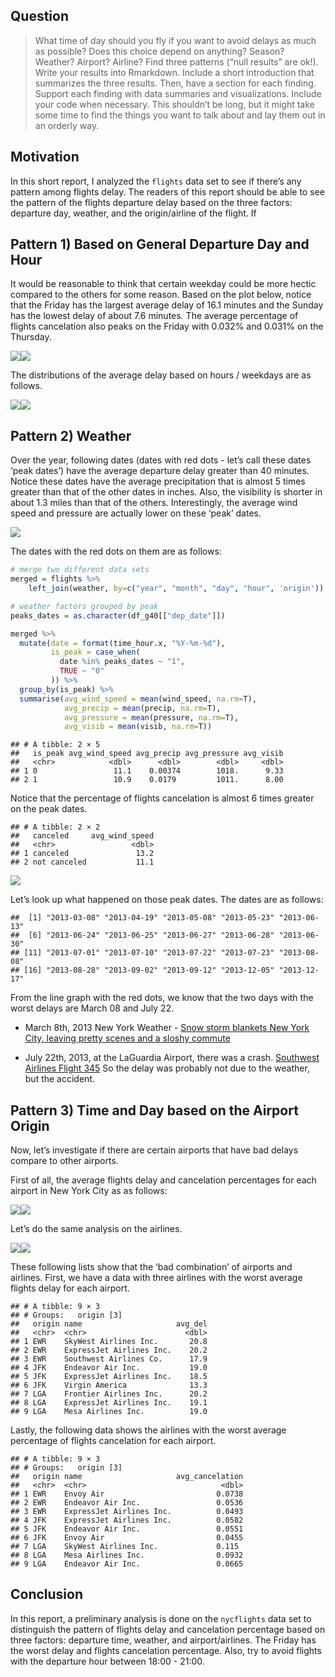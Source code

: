 ## Question

> What time of day should you fly if you want to avoid delays as much as
> possible? Does this choice depend on anything? Season? Weather?
> Airport? Airline? Find three patterns (“null results” are ok!). Write
> your results into Rmarkdown. Include a short introduction that
> summarizes the three results. Then, have a section for each finding.
> Support each finding with data summaries and visualizations. Include
> your code when necessary. This shouldn’t be long, but it might take
> some time to find the things you want to talk about and lay them out
> in an orderly way.

## Motivation

In this short report, I analyzed the `flights` data set to see if
there’s any pattern among flights delay. The readers of this report
should be able to see the pattern of the flights departure delay based
on the three factors: departure day, weather, and the origin/airline of
the flight. If

## Pattern 1) Based on General Departure Day and Hour

It would be reasonable to think that certain weekday could be more
hectic compared to the others for some reason. Based on the plot below,
notice that the Friday has the largest average delay of 16.1 minutes and
the Sunday has the lowest delay of about 7.6 minutes. The average
percentage of flights cancelation also peaks on the Friday with 0.032%
and 0.031% on the Thursday.

![](433-hw2_files/figure-markdown_github/unnamed-chunk-3-1.png)![](433-hw2_files/figure-markdown_github/unnamed-chunk-3-2.png)

The distributions of the average delay based on hours / weekdays are as
follows.

![](433-hw2_files/figure-markdown_github/unnamed-chunk-4-1.png)![](433-hw2_files/figure-markdown_github/unnamed-chunk-4-2.png)

## Pattern 2) Weather

Over the year, following dates (dates with red dots - let’s call these
dates ‘peak dates’) have the average departure delay greater than 40
minutes. Notice these dates have the average precipitation that is
almost 5 times greater than that of the other dates in inches. Also, the
visibility is shorter in about 1.3 miles than that of the others.
Interestingly, the average wind speed and pressure are actually lower on
these ‘peak’ dates.

![](433-hw2_files/figure-markdown_github/unnamed-chunk-5-1.png)

The dates with the red dots on them are as follows:

``` r
# merge two different data sets
merged = flights %>%
    left_join(weather, by=c("year", "month", "day", "hour", 'origin'))
```

``` r
# weather factors grouped by peak
peaks_dates = as.character(df_g40[["dep_date"]])

merged %>% 
  mutate(date = format(time_hour.x, "%Y-%m-%d"),
         is_peak = case_when(
           date %in% peaks_dates ~ "1",
           TRUE ~ "0"
         )) %>%
  group_by(is_peak) %>%
  summarise(avg_wind_speed = mean(wind_speed, na.rm=T),
            avg_precip = mean(precip, na.rm=T),
            avg_pressure = mean(pressure, na.rm=T),
            avg_visib = mean(visib, na.rm=T))
```

    ## # A tibble: 2 × 5
    ##   is_peak avg_wind_speed avg_precip avg_pressure avg_visib
    ##   <chr>            <dbl>      <dbl>        <dbl>     <dbl>
    ## 1 0                 11.1    0.00374        1018.      9.33
    ## 2 1                 10.9    0.0179         1011.      8.00

Notice that the percentage of flights cancelation is almost 6 times
greater on the peak dates.

    ## # A tibble: 2 × 2
    ##   canceled     avg_wind_speed
    ##   <chr>                 <dbl>
    ## 1 canceled               13.2
    ## 2 not canceled           11.1

![](433-hw2_files/figure-markdown_github/unnamed-chunk-8-1.png)

Let’s look up what happened on those peak dates. The dates are as
follows:

    ##  [1] "2013-03-08" "2013-04-19" "2013-05-08" "2013-05-23" "2013-06-13"
    ##  [6] "2013-06-24" "2013-06-25" "2013-06-27" "2013-06-28" "2013-06-30"
    ## [11] "2013-07-01" "2013-07-10" "2013-07-22" "2013-07-23" "2013-08-08"
    ## [16] "2013-08-28" "2013-09-02" "2013-09-12" "2013-12-05" "2013-12-17"

From the line graph with the red dots, we know that the two days with
the worst delays are March 08 and July 22.

-   March 8th, 2013 New York Weather - [Snow storm blankets New York
    City, leaving pretty scenes and a sloshy
    commute](https://www.nbcnews.com/news/photo/snow-storm-blankets-new-york-city-leaving-pretty-scenes-sloshy-flna1c8776255)

-   July 22th, 2013, at the LaGuardia Airport, there was a crash.
    [Southwest Airlines Flight
    345](https://en.wikipedia.org/wiki/Southwest_Airlines_Flight_345#:~:text=On%20July%2022%2C%202013%2C%20the,a%20result%20of%20the%20accident.&text=IATA%20flight%20No.&text=ICAO%20flight%20No.)
    So the delay was probably not due to the weather, but the accident.

## Pattern 3) Time and Day based on the Airport Origin

Now, let’s investigate if there are certain airports that have bad
delays compare to other airports.

First of all, the average flights delay and cancelation percentages for
each airport in New York City as as follows:

![](433-hw2_files/figure-markdown_github/unnamed-chunk-10-1.png)![](433-hw2_files/figure-markdown_github/unnamed-chunk-10-2.png)

Let’s do the same analysis on the airlines.

![](433-hw2_files/figure-markdown_github/unnamed-chunk-11-1.png)![](433-hw2_files/figure-markdown_github/unnamed-chunk-11-2.png)

These following lists show that the ‘bad combination’ of airports and
airlines. First, we have a data with three airlines with the worst
average flights delay for each airport.

    ## # A tibble: 9 × 3
    ## # Groups:   origin [3]
    ##   origin name                     avg_del
    ##   <chr>  <chr>                      <dbl>
    ## 1 EWR    SkyWest Airlines Inc.       20.8
    ## 2 EWR    ExpressJet Airlines Inc.    20.2
    ## 3 EWR    Southwest Airlines Co.      17.9
    ## 4 JFK    Endeavor Air Inc.           19.0
    ## 5 JFK    ExpressJet Airlines Inc.    18.5
    ## 6 JFK    Virgin America              13.3
    ## 7 LGA    Frontier Airlines Inc.      20.2
    ## 8 LGA    ExpressJet Airlines Inc.    19.1
    ## 9 LGA    Mesa Airlines Inc.          19.0

Lastly, the following data shows the airlines with the worst average
percentage of flights cancelation for each airport.

    ## # A tibble: 9 × 3
    ## # Groups:   origin [3]
    ##   origin name                     avg_cancelation
    ##   <chr>  <chr>                              <dbl>
    ## 1 EWR    Envoy Air                         0.0738
    ## 2 EWR    Endeavor Air Inc.                 0.0536
    ## 3 EWR    ExpressJet Airlines Inc.          0.0493
    ## 4 JFK    ExpressJet Airlines Inc.          0.0582
    ## 5 JFK    Endeavor Air Inc.                 0.0551
    ## 6 JFK    Envoy Air                         0.0455
    ## 7 LGA    SkyWest Airlines Inc.             0.115 
    ## 8 LGA    Mesa Airlines Inc.                0.0932
    ## 9 LGA    Endeavor Air Inc.                 0.0665

## Conclusion

In this report, a preliminary analysis is done on the `nycflights` data
set to distinguish the pattern of flights delay and cancelation
percentage based on three factors: departure time, weather, and
airport/airlines. The Friday has the worst delay and flights cancelation
percentage. Also, try to avoid flights with the departure hour between
18:00 - 21:00.
